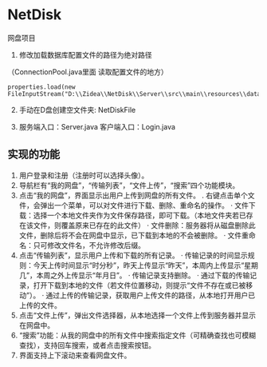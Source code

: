 # NetDisk
网盘项目

1. 修改加载数据库配置文件的路径为绝对路径

  （ConnectionPool.java里面  读取配置文件的地方）
  
    properties.load(new FileInputStream("D:\\Zidea\\NetDisk\\Server\\src\\main\\resources\\datasource.properties"));

2. 手动在D盘创建空文件夹:  NetDiskFile


3. 服务端入口：Server.java        客户端入口：Login.java


## 实现的功能
1. 用户登录和注册（注册时可以选择头像）。
2. 导航栏有“我的网盘”，“传输列表”，“文件上传”，“搜索”四个功能模块。
3. 点击“我的网盘”，界面显示出用户上传到网盘的所有文件。
. 右键点击单个文件，会弹出一个菜单，可以对文件进行下载、删除、重命名的操作。
  · 文件下载：选择一个本地文件夹作为文件保存路径，即可下载。（本地文件夹若已存在该文件，则覆盖原来已存在的此文件）
  · 文件删除：服务器将从磁盘删除此文件，删除后将不会在网盘中显示，已下载到本地的不会被删除。
  · 文件重命名：只可修改文件名，不允许修改后缀。
5. 点击“传输列表”，显示用户上传和下载的所有记录。
  · 传输记录的时间显示规则：今天上传时间显示“时分秒”，昨天上传显示“昨天”，本周内上传显示“星期几”，本周之外上传显示“年月日”。
  · 传输记录支持删除。
  · 通过下载的传输记录，打开下载到本地的文件（若文件位置移动，则提示“文件不存在或已被移动”）。
  · 通过上传的传输记录，获取用户上传文件的路径，从本地打开用户已上传的文件。
6. 点击“文件上传”，弹出文件选择器，从本地选择一个文件上传到服务器并显示在网盘中。
7. “搜索”功能：从我的网盘中的所有文件中搜索指定文件（可精确查找也可模糊查找），支持回车搜索，或者点击搜索按钮。
8. 界面支持上下滚动来查看网盘文件。

